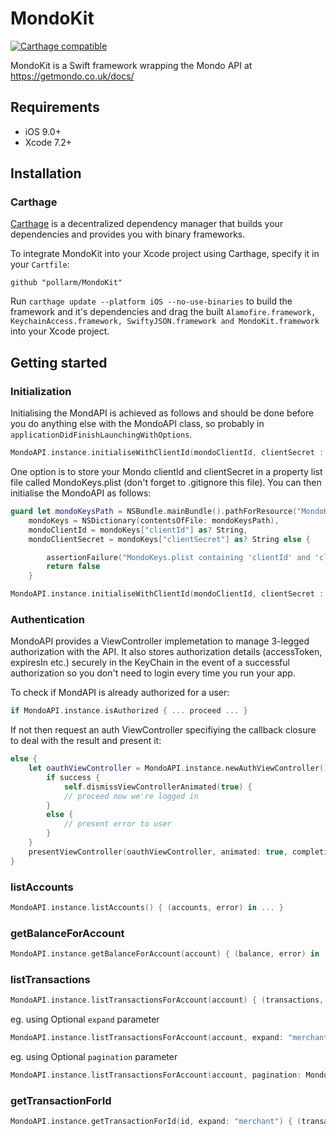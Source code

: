 # MondoKit

[![Carthage compatible](https://img.shields.io/badge/Carthage-compatible-4BC51D.svg?style=flat)](https://github.com/Carthage/Carthage)

MondoKit is a Swift framework wrapping the Mondo API at https://getmondo.co.uk/docs/

## Requirements

- iOS 9.0+
- Xcode 7.2+

## Installation

### Carthage

[Carthage](https://github.com/Carthage/Carthage) is a decentralized dependency manager that builds your dependencies and provides you with binary frameworks.

To integrate MondoKit into your Xcode project using Carthage, specify it in your `Cartfile`:

```ogdl
github "pollarm/MondoKit"
```

Run `carthage update --platform iOS --no-use-binaries` to build the framework and it's dependencies and drag the built `Alamofire.framework, KeychainAccess.framework, SwiftyJSON.framework and MondoKit.framework` into your Xcode project.


## Getting started

### Initialization

Initialising the MondAPI is achieved as follows and should be done before you do anything else with the MondoAPI class, so probably in `applicationDidFinishLaunchingWithOptions`.

```swift
MondoAPI.instance.initialiseWithClientId(mondoClientId, clientSecret : mondoClientSecret)
```

One option is to store your Mondo clientId and clientSecret in a property list file called MondoKeys.plist (don't forget to .gitignore this file).
You can then initialise the MondoAPI as follows:

```swift
guard let mondoKeysPath = NSBundle.mainBundle().pathForResource("MondoKeys", ofType: "plist"),
    mondoKeys = NSDictionary(contentsOfFile: mondoKeysPath),
    mondoClientId = mondoKeys["clientId"] as? String,
    mondoClientSecret = mondoKeys["clientSecret"] as? String else {

        assertionFailure("MondoKeys.plist containing 'clientId' and 'clientSecret' required but not found in main bundle")
        return false
    }

MondoAPI.instance.initialiseWithClientId(mondoClientId, clientSecret : mondoClientSecret)
```

### Authentication

MondoAPI provides a ViewController implemetation to manage 3-legged authorization with the API. It also stores authorization details (accessToken, expiresIn etc.) securely in the KeyChain in the event of a successful authorization so you don't need to login every time you run your app.

To check if MondAPI is already authorized for a user:

```swift
if MondoAPI.instance.isAuthorized { ... proceed ... }
```

If not then request an auth ViewController specifiying the callback closure to deal with the result and present it:

```swift
else {
    let oauthViewController = MondoAPI.instance.newAuthViewController() { (success, error) in
        if success {
            self.dismissViewControllerAnimated(true) {
            // proceed now we're logged in
        }
        else {
            // present error to user
        }
    }
    presentViewController(oauthViewController, animated: true, completion: nil)
}
```

### listAccounts

```swift
MondoAPI.instance.listAccounts() { (accounts, error) in ... }
```

### getBalanceForAccount

```swift
MondoAPI.instance.getBalanceForAccount(account) { (balance, error) in ... }
```

### listTransactions

```swift
MondoAPI.instance.listTransactionsForAccount(account) { (transactions, error) in ... }
```

eg. using Optional `expand` parameter

```swift
MondoAPI.instance.listTransactionsForAccount(account, expand: "merchant") { (transactions, error) in ... }
```

eg. using Optional `pagination` parameter

```swift
MondoAPI.instance.listTransactionsForAccount(account, pagination: MondoAPI.Pagination(limit: 50, since: .Date(NSDate()), before: NSDate())) { (transactions, error) in ... }
```

### getTransactionForId

```swift
MondoAPI.instance.getTransactionForId(id, expand: "merchant") { (transaction, error) in ... }
```
